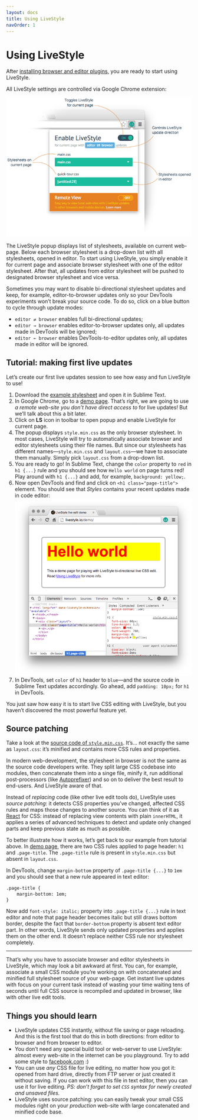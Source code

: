 ```yaml
---
layout: docs
title: Using LiveStyle
navOrder: 1
---
```

# Using LiveStyle

After [installing browser and editor plugins](../), you are ready to start using LiveStyle.

All LiveStyle settings are controlled via Google Chrome extension:

![image](../img/ls-controls.png)

The LiveStyle popup displays list of stylesheets, available on current web-page. Below each browser stylesheet is a drop-down list with all stylesheets, opened in editor. To start using LiveStyle, you simply enable it for current page and associate browser stylesheet with one of the editor stylesheet. After that, all updates from editor stylesheet will be pushed to designated browser stylesheet and vice versa.

Sometimes you may want to disable bi-directional stylesheet updates and keep, for example, editor-to-browser updates only so your DevTools experiments won’t break your source code. To do so, click on a blue button to cycle through update modes:

* `editor ⇄ browser` enables full bi-directional updates;
* `editor → browser` enables editor-to-browser updates only, all updates made in DevTools will be ignored;
* `editor ← browser` enables DevTools-to-editor updates only, all updates made in editor will be ignored.

## Tutorial: making first live updates

Let’s create our first live updates session to see how easy and fun LiveStyle to use!

1. Download the [example stylesheet](/demo/layout.css) and open it in Sublime Text.
2. In Google Chrome, go to a [demo page](/demo/). That’s right, we are going to use *a remote web-site you don’t have direct access to* for live updates! But we’ll talk about this a bit later.
3. Click on **LS** icon in toolbar to open popup and enable LiveStyle for current page.
4. The popup displays `style.min.css` as the only browser stylesheet. In most cases, LiveStyle will try to automatically associate browser and editor stylesheets using their file names. But since our stylesheets has different names—`style.min.css` and `layout.css`—we have to associate them manually. Simply pick `layout.css` from a drop-down list.
5. You are ready to go! In Sublime Text, change the `color` property to `red` in `h1 {...}` rule and you should see how `Hello world` on page turns red! Play around with `h1 {...}` and add, for example, `background: yellow;`.
6. Now open DevTools and find and click on `<h1 class="page-title">` element. You should see that *Styles* contains your recent updates made in code editor:
![image](../img/ls-demo1.png)
7. In DevTools, set `color` of `h1` header to `blue`—and the source code in Sublime Text updates accordingly. Go ahead, add `padding: 10px;` for `h1` in DevTools.

You just saw how easy it is to start live CSS editing with LiveStyle, but you haven’t discovered the most powerful feature yet.

## Source patching

Take a look at the [source code of `style.min.css`](/demo/style.min.css). It’s... not exactly the same as `layout.css`: it’s minified and contains more CSS rules and properties.

In modern web-development, the stylesheet in browser is not the same as the source code developers write. They split large CSS codebase into modules, then concatenate them into a singe file, minify it, run additional post-processors (like [Autoprefixer](https://github.com/postcss/autoprefixer)) and so on to deliver the best result to end-users. And LiveStyle aware of that.

Instead of *replacing* code (like other live edit tools do), LiveStyle uses *source patching*: it detects CSS properties you’ve changed, affected CSS rules and maps those changes to another source. You can think of it as [React](https://facebook.github.io/react/) for CSS: instead of replacing view contents with plain `innerHTML`, it applies a series of advanced techniques to detect and update only changed parts and keep previous state as much as possible.

To better illustrate how it works, let’s get back to our example from tutorial above. In [demo page](/demo/), there are two CSS rules applied to page header: `h1` and `.page-title`. The `.page-title` rule is present in `style.min.css` but absent in `layout.css`. 

In DevTools, change `margin-bottom` property of `.page-title {...}` to  `1em` and you should see that a new rule appeared in text editor:

```
.page-title {
    margin-bottom: 1em;
}
```

Now add `font-style: italic;` property into `.page-title {...}` rule in text editor and note that page header becomes italic but still draws bottom border, despite the fact that `border-bottom` property is absent text editor part. In other words, LiveStyle sends only updated properties and applies them on the other end. It doesn’t replace neither CSS rule nor stylesheet completely.

---

That’s why you have to associate browser and editor stylesheets in LiveStyle, which may look a bit awkward at first. You can, for example, associate a small CSS module you’re working on with concatenated and minified full stylesheet source of your web-page. Get instant live updates with focus on your current task instead of wasting your time waiting tens of seconds until full CSS source is recompiled and updated in browser, like with other live edit tools.

## Things you should learn

* LiveStyle updates CSS instantly, without file saving or page reloading. And this is the first tool that do this in both directions: from editor to browser and from browser to editor.
* You don’t need any special build tool or web-server to use LiveStyle: almost every web-site in the internet can be you playground. Try to add some style to [facebook.com](http://facebook.com) :)
* You can use *any* CSS file for live editing, no matter how you got it: opened from hard drive, directly from FTP server or just created it without saving. If you can work with this file in text editor, then you can use it for live editing. *PS: don’t forget to set `CSS` syntax for newly created and unsaved files.*
* LiveStyle uses source patching: you can easily tweak your small CSS modules right on your *production* web-site with large concatenated and minified code base.